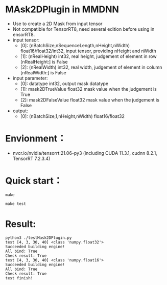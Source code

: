 # MAsk2DPlugin in MMDNN
+ Use to create a 2D Mask from input tensor
+ Not compatible for TensorRT8, need several edition before using in ensorRT8.
+ input tensor:
    - [0]: (nBatchSize,nSequenceLength,nHeight,nWidth)  float16/float32/int32,  input tensor, providing nHeight and nWidth
    - [1]: (nRealHeight)                                int32,                  real height, judgement of element in row [nRealHeight:] is False
    - [2]: (nRealWidth)                                 int32,                  real width, judgement of element in column [nRealWidth:] is False
+ input parameter:
    - [0]: datatype                                     int32,                  output mask datatype
    - [1]: mask2DTrueValue                              float32                 mask value when the judgement is True
    - [2]: mask2DFalseValue                             float32                 mask value when the judgement is False
+ output:
    - [0]: (nBatchSize,1,nHeight,nWidth)                float16/float32

# Envionment：
+ nvcr.io/nvidia/tensorrt:21.06-py3 (including CUDA 11.3.1, cudnn 8.2.1, TensorRT 7.2.3.4)

# Quick start：
```shell
make

make test
```

# Result:
```
python3 ./testMask2DPlugin.py
test [4, 3, 30, 40] <class 'numpy.float32'>
Succeeded building engine!
All bind: True
Check result: True
test [4, 3, 30, 40] <class 'numpy.float16'>
Succeeded building engine!
All bind: True
Check result: True
test finish!
```
